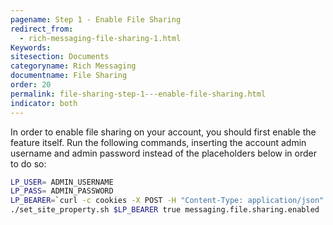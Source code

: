 ```yaml
---
pagename: Step 1 - Enable File Sharing
redirect_from:
  - rich-messaging-file-sharing-1.html
Keywords:
sitesection: Documents
categoryname: Rich Messaging
documentname: File Sharing
order: 20
permalink: file-sharing-step-1---enable-file-sharing.html
indicator: both
---
```


In order to enable file sharing on your account, you should first enable the feature itself. Run the following commands, inserting the account admin username and admin password instead of the placeholders below in order to do so:

```sh
LP_USER= ADMIN_USERNAME
LP_PASS= ADMIN_PASSWORD
LP_BEARER=`curl -c cookies -X POST -H "Content-Type: application/json" -H "Accept: application/json" -H "Cache-Control: no-cache" -d '{"username": "'$LP_USER'","password":"'$LP_PASS'"}' "https://$LP_AGENTVEP/api/account/$LP_ACCOUNT/login?v=1.1" | jq -r .bearer`
./set_site_property.sh $LP_BEARER true messaging.file.sharing.enabled
```
